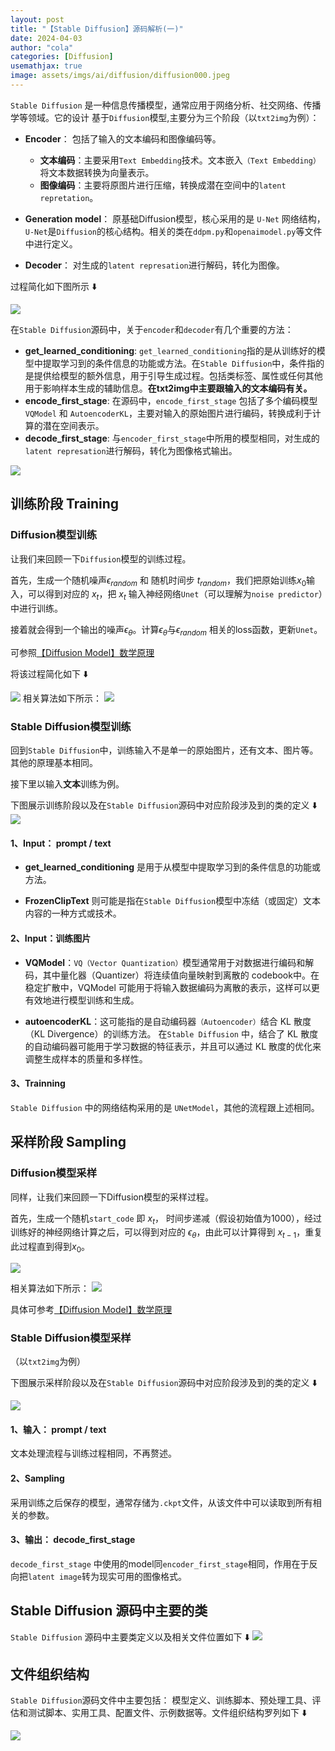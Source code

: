 ```yaml
---
layout: post
title: "【Stable Diffusion】源码解析(一)"
date: 2024-04-03
author: "cola"
categories: [Diffusion]
usemathjax: true
image: assets/imgs/ai/diffusion/diffusion000.jpeg
---
```




`Stable Diffusion` 是一种信息传播模型，通常应用于网络分析、社交网络、传播学等领域。它的设计 基于`Diffusion`模型,主要分为三个阶段（以`txt2img`为例）：
- **Encoder**： 包括了输入的文本编码和图像编码等。
    - **文本编码**：主要采用`Text Embedding`技术。文本嵌入`（Text Embedding）`将文本数据转换为向量表示。
    - **图像编码**：主要将原图片进行压缩，转换成潜在空间中的`latent repretation`。

- **Generation model**： 原基础Diffusion模型，核心采用的是 `U-Net` 网络结构，`U-Net`是`Diffusion`的核心结构。相关的类在`ddpm.py`和`openaimodel.py`等文件中进行定义。

- **Decoder**： 对生成的`latent represation`进行解码，转化为图像。

过程简化如下图所示 ⬇️

<img src="/assets/imgs/ai/diffusion/sd-1.png" />

在`Stable Diffusion`源码中，关于`encoder`和`decoder`有几个重要的方法：
- **get_learned_conditioning**: `get_learned_conditioning`指的是从训练好的模型中提取学习到的条件信息的功能或方法。在`Stable Diffusion`中，条件指的是提供给模型的额外信息，用于引导生成过程。包括类标签、属性或任何其他用于影响样本生成的辅助信息。**在txt2img中主要跟输入的文本编码有关。**
- **encode_first_stage**: 在源码中，`encode_first_stage` 包括了多个编码模型 `VQModel` 和 `AutoencoderKL`，主要对输入的原始图片进行编码，转换成利于计算的潜在空间表示。
- **decode_first_stage**: 与`encoder_first_stage`中所用的模型相同，对生成的`latent represation`进行解码，转化为图像格式输出。

<img src="/assets/imgs/ai/diffusion/sd-2.png" />

## 训练阶段 Training

### Diffusion模型训练
让我们来回顾一下`Diffusion`模型的训练过程。

首先，生成一个随机噪声$\epsilon_{random}$ 和 随机时间步 $t_{random}$，我们把原始训练$x_0$输入，可以得到对应的 $x_t$，把 $x_t$ 输入神经网络`Unet`（可以理解为`noise predictor`）中进行训练。

接着就会得到一个输出的噪声$\epsilon_{\theta}$。计算$\epsilon_{\theta}$与$\epsilon_{random}$ 相关的loss函数，更新`Unet`。

可参照[【Diffusion Model】数学原理](https://colamini.github.io/posts/Diffusion-Model-%E6%95%B0%E5%AD%A6%E5%8E%9F%E7%90%86/)

将该过程简化如下 ⬇️


<img src="/assets/imgs/ai/diffusion/sd-training.png" />
相关算法如下所示：
<img src="/assets/imgs/ai/diffusion/diffusion005.jpeg" />

### Stable Diffusion模型训练

回到`Stable Diffusion`中，训练输入不是单一的原始图片，还有文本、图片等。其他的原理基本相同。

接下里以输入**文本**训练为例。



下图展示训练阶段以及在`Stable Diffusion`源码中对应阶段涉及到的类的定义 ⬇️
<img src="/assets/imgs/ai/diffusion/sd-train.png" />


#### 1、Input： prompt / text

- **get_learned_conditioning** 是用于从模型中提取学习到的条件信息的功能或方法。

- **FrozenClipText** 则可能是指在`Stable Diffusion`模型中冻结（或固定）文本内容的一种方式或技术。

#### 2、Input：训练图片

- **VQModel**：`VQ（Vector Quantization）`模型通常用于对数据进行编码和解码，其中量化器（Quantizer）将连续值向量映射到离散的 codebook中。在稳定扩散中，VQModel 可能用于将输入数据编码为离散的表示，这样可以更有效地进行模型训练和生成。

- **autoencoderKL**：这可能指的是自动编码器`（Autoencoder）`结合 KL 散度（KL Divergence）的训练方法。 在`Stable Diffusion` 中，结合了 KL 散度的自动编码器可能用于学习数据的特征表示，并且可以通过 KL 散度的优化来调整生成样本的质量和多样性。

#### 3、Trainning
`Stable Diffusion` 中的网络结构采用的是 `UNetModel`，其他的流程跟上述相同。


## 采样阶段 Sampling

### Diffusion模型采样
同样，让我们来回顾一下Diffusion模型的采样过程。

首先，生成一个随机`start_code` 即 $x_t$， 时间步递减（假设初始值为1000），经过训练好的神经网络计算之后，可以得到对应的 $\epsilon_{\theta}$，由此可以计算得到 $x_{t-1}$，重复此过程直到得到$x_0$。

<img src="/assets/imgs/ai/diffusion/sd-sampling.png" />


相关算法如下所示：
<img src="/assets/imgs/ai/diffusion/diffusion017.jpeg" />

具体可参考[【Diffusion Model】数学原理](https://colamini.github.io/posts/Diffusion-Model-%E6%95%B0%E5%AD%A6%E5%8E%9F%E7%90%86/)

### Stable Diffusion模型采样
（以`txt2img`为例）

下图展示采样阶段以及在`Stable Diffusion`源码中对应阶段涉及到的类的定义 ⬇️

<img src="/assets/imgs/ai/diffusion/sd-sample.png" />

#### 1、输入： prompt / text
文本处理流程与训练过程相同，不再赘述。

#### 2、Sampling
采用训练之后保存的模型，通常存储为`.ckpt`文件，从该文件中可以读取到所有相关的参数。

#### 3、输出： decode_first_stage
`decode_first_stage` 中使用的model同`encoder_first_stage`相同，作用在于反向把`latent image`转为现实可用的图像格式。

## Stable Diffusion 源码中主要的类

`Stable Diffusion` 源码中主要类定义以及相关文件位置如下 ⬇️
<img src="/assets/imgs/ai/diffusion/sd-class.png" />

## 文件组织结构

`Stable Diffusion`源码文件中主要包括： 模型定义、训练脚本、预处理工具、评估和测试脚本、实用工具、配置文件、示例数据等。文件组织结构罗列如下 ⬇️

<img src="/assets/imgs/ai/diffusion/sd-filestruct.png" />